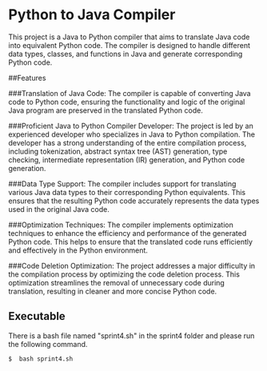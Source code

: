 # Python to Java Compiler

This project is a Java to Python compiler that aims to translate Java code into equivalent Python code. The compiler is designed to handle different data types, classes, and functions in Java and generate corresponding Python code.


##Features

###Translation of Java Code: 
The compiler is capable of converting Java code to Python code, ensuring the functionality and logic of the original Java program are preserved in the translated Python code.

###Proficient Java to Python Compiler Developer: 
The project is led by an experienced developer who specializes in Java to Python compilation. The developer has a strong understanding of the entire compilation process, including tokenization, abstract syntax tree (AST) generation, type checking, intermediate representation (IR) generation, and Python code generation.

###Data Type Support: 
The compiler includes support for translating various Java data types to their corresponding Python equivalents. This ensures that the resulting Python code accurately represents the data types used in the original Java code.

###Optimization Techniques: 
The compiler implements optimization techniques to enhance the efficiency and performance of the generated Python code. This helps to ensure that the translated code runs efficiently and effectively in the Python environment.

###Code Deletion Optimization: 
The project addresses a major difficulty in the compilation process by optimizing the code deletion process. This optimization streamlines the removal of unnecessary code during translation, resulting in cleaner and more concise Python code.


## Executable 

There is a bash file named "sprint4.sh" in the sprint4 folder and please run the following command.

```python
$  bash sprint4.sh
```

